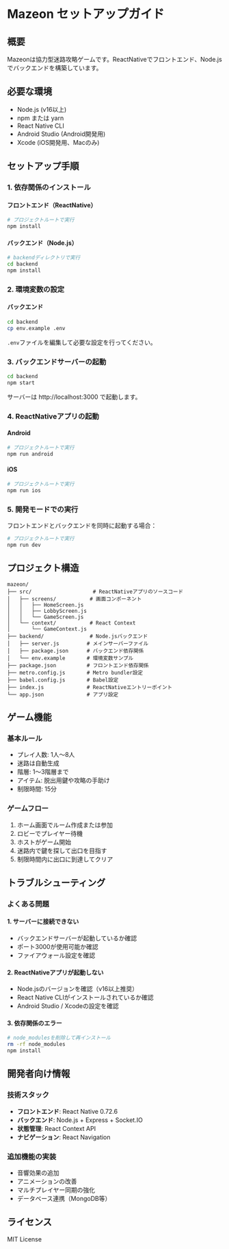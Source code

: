 # Mazeon セットアップガイド

## 概要
Mazeonは協力型迷路攻略ゲームです。ReactNativeでフロントエンド、Node.jsでバックエンドを構築しています。

## 必要な環境
- Node.js (v16以上)
- npm または yarn
- React Native CLI
- Android Studio (Android開発用)
- Xcode (iOS開発用、Macのみ)

## セットアップ手順

### 1. 依存関係のインストール

#### フロントエンド（ReactNative）
```bash
# プロジェクトルートで実行
npm install
```

#### バックエンド（Node.js）
```bash
# backendディレクトリで実行
cd backend
npm install
```

### 2. 環境変数の設定

#### バックエンド
```bash
cd backend
cp env.example .env
```

`.env`ファイルを編集して必要な設定を行ってください。

### 3. バックエンドサーバーの起動

```bash
cd backend
npm start
```

サーバーは http://localhost:3000 で起動します。

### 4. ReactNativeアプリの起動

#### Android
```bash
# プロジェクトルートで実行
npm run android
```

#### iOS
```bash
# プロジェクトルートで実行
npm run ios
```

### 5. 開発モードでの実行

フロントエンドとバックエンドを同時に起動する場合：
```bash
# プロジェクトルートで実行
npm run dev
```

## プロジェクト構造

```
mazeon/
├── src/                    # ReactNativeアプリのソースコード
│   ├── screens/           # 画面コンポーネント
│   │   ├── HomeScreen.js
│   │   ├── LobbyScreen.js
│   │   └── GameScreen.js
│   └── context/           # React Context
│       └── GameContext.js
├── backend/               # Node.jsバックエンド
│   ├── server.js         # メインサーバーファイル
│   ├── package.json      # バックエンド依存関係
│   └── env.example       # 環境変数サンプル
├── package.json          # フロントエンド依存関係
├── metro.config.js       # Metro bundler設定
├── babel.config.js       # Babel設定
├── index.js              # ReactNativeエントリーポイント
└── app.json              # アプリ設定
```

## ゲーム機能

### 基本ルール
- プレイ人数: 1人〜8人
- 迷路は自動生成
- 階層: 1〜3階層まで
- アイテム: 脱出用鍵や攻略の手助け
- 制限時間: 15分

### ゲームフロー
1. ホーム画面でルーム作成または参加
2. ロビーでプレイヤー待機
3. ホストがゲーム開始
4. 迷路内で鍵を探して出口を目指す
5. 制限時間内に出口に到達してクリア

## トラブルシューティング

### よくある問題

#### 1. サーバーに接続できない
- バックエンドサーバーが起動しているか確認
- ポート3000が使用可能か確認
- ファイアウォール設定を確認

#### 2. ReactNativeアプリが起動しない
- Node.jsのバージョンを確認（v16以上推奨）
- React Native CLIがインストールされているか確認
- Android Studio / Xcodeの設定を確認

#### 3. 依存関係のエラー
```bash
# node_modulesを削除して再インストール
rm -rf node_modules
npm install
```

## 開発者向け情報

### 技術スタック
- **フロントエンド**: React Native 0.72.6
- **バックエンド**: Node.js + Express + Socket.IO
- **状態管理**: React Context API
- **ナビゲーション**: React Navigation

### 追加機能の実装
- 音響効果の追加
- アニメーションの改善
- マルチプレイヤー同期の強化
- データベース連携（MongoDB等）

## ライセンス
MIT License

